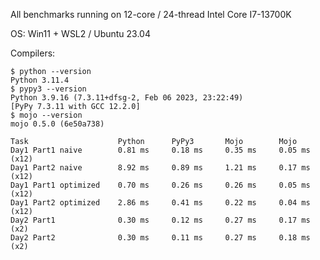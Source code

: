 
All benchmarks running on 12-core / 24-thread Intel Core I7-13700K

OS: Win11 + WSL2 / Ubuntu 23.04 

Compilers:
```
$ python --version
Python 3.11.4
$ pypy3 --version
Python 3.9.16 (7.3.11+dfsg-2, Feb 06 2023, 23:22:49)
[PyPy 7.3.11 with GCC 12.2.0]
$ mojo --version
mojo 0.5.0 (6e50a738)
```

```
Task                    Python      PyPy3       Mojo        Mojo 
Day1 Part1 naive        0.81 ms     0.18 ms     0.35 ms     0.05 ms (x12)
Day1 Part2 naive        8.92 ms     0.89 ms     1.21 ms     0.17 ms (x12)
Day1 Part1 optimized    0.70 ms     0.26 ms     0.26 ms     0.05 ms (x12)
Day1 Part2 optimized    2.86 ms     0.41 ms     0.22 ms     0.04 ms (x12)
Day2 Part1              0.30 ms     0.12 ms     0.27 ms     0.17 ms (x2)
Day2 Part2              0.30 ms     0.11 ms     0.27 ms     0.18 ms (x2)
```
